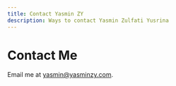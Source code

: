 ```yaml
---
title: Contact Yasmin ZY
description: Ways to contact Yasmin Zulfati Yusrina
---
```


# Contact Me

Email me at [yasmin@yasminzy.com](mailto:yasmin@yasminzy.com).
